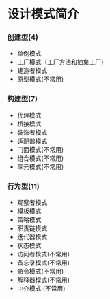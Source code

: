# 设计模式简介

### 创建型(4)

- 单例模式
- 工厂模式（工厂方法和抽象工厂）
- 建造者模式
- 原型模式(不常用)  

### 构建型(7)

- 代理模式
- 桥接模式
- 装饰者模式
- 适配器模式
- 门面模式(不常用)
- 组合模式(不常用) 
- 享元模式(不常用)  

### 行为型(11)

- 观察者模式
- 模板模式
- 策略模式
- 职责链模式
- 迭代器模式
- 状态模式
- 访问者模式(不常用)  
- 备忘录模式(不常用)  
- 命令模式(不常用)  
- 解释器模式(不常用)  
- 中介模式 (不常用)  

